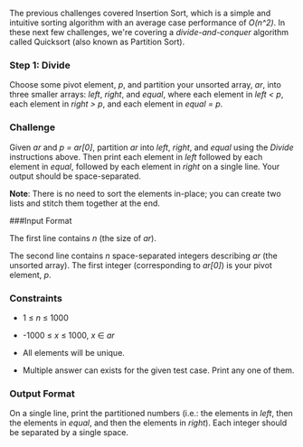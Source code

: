 The previous challenges covered Insertion Sort, which is a simple and intuitive sorting algorithm with an average case performance of *O(n^2)*. In these next few challenges, we're covering a *divide-and-conquer* algorithm called Quicksort (also known as Partition Sort).

### Step 1: Divide

Choose some pivot element, *p*, and partition your unsorted array, *ar*, into three smaller arrays: *left*, *right*, and *equal*, where each element in *left < p*, each element in *right > p*, and each element in *equal = p*.

### Challenge

Given *ar* and *p = ar[0]*, partition *ar* into *left*, *right*, and *equal* using the *Divide* instructions above. Then print each element in *left* followed by each element in *equal*, followed by each element in *right* on a single line. Your output should be space-separated.

**Note**: There is no need to sort the elements in-place; you can create two lists and stitch them together at the end.

###Input Format

The first line contains *n* (the size of *ar*). 

The second line contains *n* space-separated integers describing *ar* (the unsorted array). The first integer (corresponding to *ar[0]*) is your pivot element, *p*.

### Constraints

* 1 ≤ *n* ≤ 1000

* -1000 ≤ *x* ≤ 1000, *x* ∈ *ar*

* All elements will be unique.

* Multiple answer can exists for the given test case. Print any one of them.

### Output Format

On a single line, print the partitioned numbers (i.e.: the elements in *left*, then the elements in *equal*, and then the elements in *right*). Each integer should be separated by a single space.


